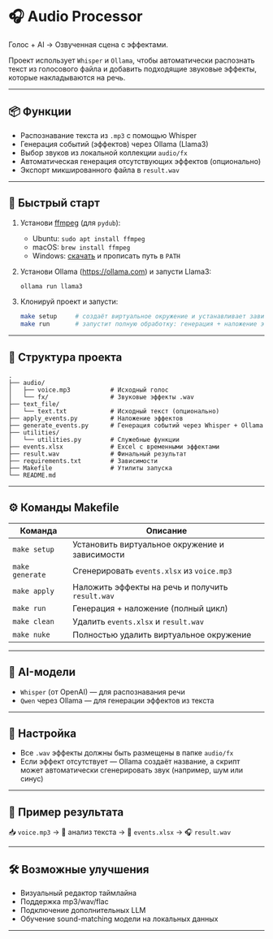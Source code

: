 # 🎧 Audio Processor

Голос + AI → Озвученная сцена с эффектами.

Проект использует `Whisper` и `Ollama`, чтобы автоматически распознать текст из голосового файла и добавить подходящие звуковые эффекты, которые накладываются на речь.

---

## 📦 Функции

- Распознавание текста из `.mp3` с помощью Whisper
- Генерация событий (эффектов) через Ollama (Llama3)
- Выбор звуков из локальной коллекции `audio/fx`
- Автоматическая генерация отсутствующих эффектов (опционально)
- Экспорт микшированного файла в `result.wav`

---

## 🚀 Быстрый старт

1. Установи [ffmpeg](https://ffmpeg.org/download.html) (для `pydub`):
   - Ubuntu: `sudo apt install ffmpeg`
   - macOS: `brew install ffmpeg`
   - Windows: [скачать](https://ffmpeg.org/download.html) и прописать путь в `PATH`

2. Установи Ollama (https://ollama.com) и запусти Llama3:
   ```bash
   ollama run llama3
   ```

3. Клонируй проект и запусти:
   ```bash
   make setup     # создаёт виртуальное окружение и устанавливает зависимости
   make run       # запустит полную обработку: генерация + наложение эффектов
   ```

---

## 📁 Структура проекта

```
.
├── audio/
│   ├── voice.mp3           # Исходный голос
│   └── fx/                 # Звуковые эффекты .wav
├── text_file/
│   └── text.txt            # Исходный текст (опционально)
├── apply_events.py         # Наложение эффектов
├── generate_events.py      # Генерация событий через Whisper + Ollama
├── utilities/
│   └── utilities.py        # Служебные функции
├── events.xlsx             # Excel с временными эффектами
├── result.wav              # Финальный результат
├── requirements.txt        # Зависимости
├── Makefile                # Утилиты запуска
└── README.md
```

---

## ⚙️ Команды Makefile

| Команда        | Описание                          |
|----------------|-----------------------------------|
| `make setup`   | Установить виртуальное окружение и зависимости |
| `make generate`| Сгенерировать `events.xlsx` из `voice.mp3`     |
| `make apply`   | Наложить эффекты на речь и получить `result.wav` |
| `make run`     | Генерация + наложение (полный цикл) |
| `make clean`   | Удалить `events.xlsx` и `result.wav` |
| `make nuke`    | Полностью удалить виртуальное окружение |

---

## 🤖 AI-модели

- `Whisper` (от OpenAI) — для распознавания речи
- `Qwen` через Ollama — для генерации эффектов из текста

---

## 🔧 Настройка

- Все `.wav` эффекты должны быть размещены в папке `audio/fx`
- Если эффект отсутствует — Ollama создаёт название, а скрипт может автоматически сгенерировать звук (например, шум или синус)

---

## 📝 Пример результата

📥 `voice.mp3` → 🧠 анализ текста → 🎵 `events.xlsx` → 🎧 `result.wav`

---

## 🛠 Возможные улучшения

- Визуальный редактор таймлайна
- Поддержка mp3/wav/flac
- Подключение дополнительных LLM
- Обучение sound-matching модели на локальных данных

---





